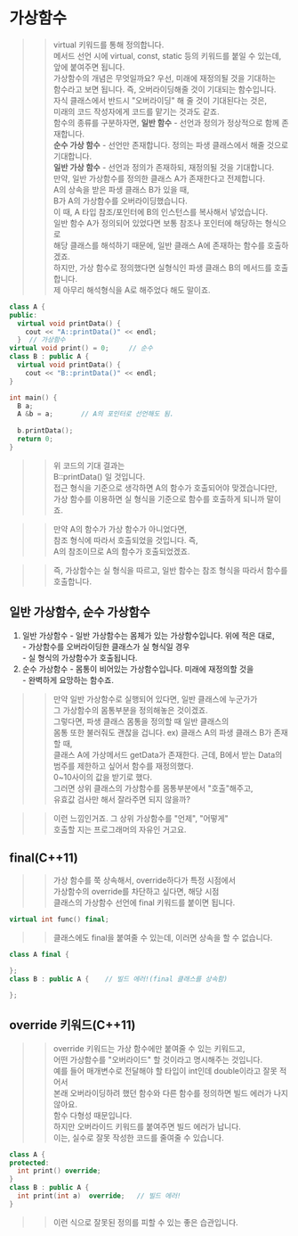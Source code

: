 # 가상함수
>> virtual 키워드를 통해 정의합니다.  
>> 메서드 선언 시에  virtual, const, static 등의  키워드를 붙일 수 있는데,  
>> 앞에 붙여주면 됩니다.  
>> 가상함수의 개념은 무엇일까요? 우선, 미래에 재정의될 것을 기대하는  
>> 함수라고 보면 됩니다. 즉, 오버라이딩해줄 것이 기대되는 함수입니다.  
>> 자식 클래스에서 반드시 "오버라이딩" 해 줄 것이 기대된다는 것은,  
>> 미래의 코드 작성자에게 코드를 맡기는 것과도 같죠.  
>> 함수의 종류를 구분하자면, 
>> **일반 함수**  - 선언과 정의가 정상적으로 함께 존재합니다.  
>> **순수 가상 함수** - 선언만 존재합니다. 정의는 파생 클래스에서 해줄 것으로 기대합니다.  
>> **일반 가상 함수** - 선언과 정의가 존재하되, 재정의될 것을 기대합니다.  
>> 만약, 일반 가상함수를 정의한 클래스  A가 존재한다고 전제합니다.  
>> A의 상속을 받은 파생 클래스 B가 있을 때,  
>> B가 A의 가상함수를 오버라이딩했습니다.  
>> 이 때, A 타입 참조/포인터에 B의 인스턴스를 복사해서 넣었습니다.  
>> 일반 함수 A가 정의되어 있었다면 보통 참조나 포인터에 해당하는 형식으로  
>> 해당 클래스를 해석하기 때문에, 일반 클래스 A에 존재하는 함수를 호출하겠죠.  
>> 하지만, 가상 함수로 정의했다면 실형식인 파생 클래스 B의 메서드를 호출합니다.  
>> 제 아무리 해석형식을 A로 해주었다 해도 말이죠.  
```C++
class A { 
public:
  virtual void printData() {
    cout << "A::printData()" << endl;
  }  // 가상함수
virtual void print() = 0;     // 순수 
class B : public A {
  virtual void printData() {
    cout << "B::printData()" << endl;
}

int main() {
  B a;
  A &b = a;       // A의 포인터로 선언해도 됨.
  
  b.printData();
  return 0;
}
```
>> 위 코드의 기대 결과는  
>> B::printData()  일 것입니다.  
>> 접근 형식을 기준으로 생각하면 A의 함수가 호출되어야 맞겠습니다만,  
>> 가상 함수를 이용하면 실 형식을 기준으로 함수를 호출하게 되니까 말이죠.  

>> 만약 A의 함수가 가상 함수가 아니었다면,    
>> 참조 형식에 따라서 호출되었을 것입니다. 즉,    
>> A의 참조이므로 A의 함수가 호출되었겠죠.  

>> 즉, 가상함수는 실 형식을 따르고, 일반 함수는 참조 형식을 따라서 함수를 호출합니다.  

## 일반 가상함수, 순수 가상함수
  1. 일반 가상함수
    - 일반 가상함수는 몸체가 있는 가상함수입니다. 위에 적은 대로,  
    - 가상함수를 오버라이딩한 클래스가 실 형식일 경우  
    - 실 형식의 가상함수가 호출됩니다.  
  2. 순수 가상함수
    - 몸통이 비어있는 가상함수입니다. 미래에 재정의할 것을  
    - 완벽하게 요망하는 함수죠. 
>> 만약 일반 가상함수로 실행되어 있다면,  일반 클래스에 누군가가  
>> 그 가상함수의 몸통부분을 정의해놓은 것이겠죠.  
>> 그렇다면, 파생 클래스 몸통을 정의할 때 일반 클래스의  
>> 몸통 또한 불러줘도 괜찮을 겁니다. 
>> ex) 클래스 A의 파생 클래스 B가 존재할 때,  
>> 클래스 A에 가상메서드 getData가 존재한다.
>> 근데, B에서 받는 Data의 범주를 제한하고 싶어서 함수를 재정의했다.  
>> 0~10사이의 값을 받기로 했다.  
>> 그러면 상위 클래스의 가상함수를 몸통부분에서 "호출"해주고,  
>> 유효값 검사만 해서 잘라주면 되지 않을까?  

>> 이런 느낌인거죠. 그 상위 가상함수를 "언제", "어떻게"  
>> 호출할 지는 프로그래머의 자유인 거고요.  

## final(C++11)
>> 가상 함수를 쭉 상속해서, override하다가 특정 시점에서  
>> 가상함수의 override를 차단하고 싶다면,  해당 시점  
>> 클래스의 가상함수 선언에 final 키워드를 붙이면 됩니다.  
```C++
virtual int func() final;
```
>> 클래스에도 final을 붙여줄 수 있는데, 이러면 상속을 할 수 없습니다.  
```C++
class A final {

};
class B : public A {    // 빌드 에러!(final 클래스를 상속함)  

};
```

## override 키워드(C++11)
>> override 키워드는 가상 함수에만 붙여줄 수 있는 키워드고,  
>> 어떤 가상함수를 "오버라이드" 할 것이라고 명시해주는 것입니다.  
>> 예를 들어 매개변수로 전달해야 할 타입이 int인데 double이라고 잘못 적어서  
>> 본래 오버라이딩하려 했던 함수와 다른 함수를 정의하면 빌드 에러가 나지 않아요.  
>> 함수 다형성 때문입니다.  
>> 하지만 오버라이드 키워드를 붙여주면 빌드 에러가 납니다.  
>> 이는, 실수로 잘못 작성한 코드를 줄여줄 수 있습니다.  
```C++
class A {
protected:
  int print() override;
}
class B : public A {
  int print(int a)  override;   // 빌드 에러!
}
```
>> 이런 식으로 잘못된 정의를 피할 수 있는 좋은 습관입니다.  
